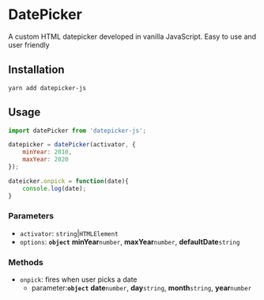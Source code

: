 # DatePicker

A custom HTML datepicker developed in vanilla JavaScript. Easy to use and user friendly

## Installation

```shell
yarn add datepicker-js
```

## Usage

```JavaScript
import datePicker from 'datepicker-js';

datepicker = datePicker(activator, {
    minYear: 2010,
    maxYear: 2020
});

dateicker.onpick = function(date){
    console.log(date);
}
```

### Parameters

- `activator`: `string`|`HTMLElement`
- `options`: **`object`** **minYear**`number`, **maxYear**`number`, **defaultDate**`string`

### Methods

- `onpick`: fires when user picks a date
  - parameter:**`object`** **date**`number`, **day**`string`, **month**`string`, **year**`number`
